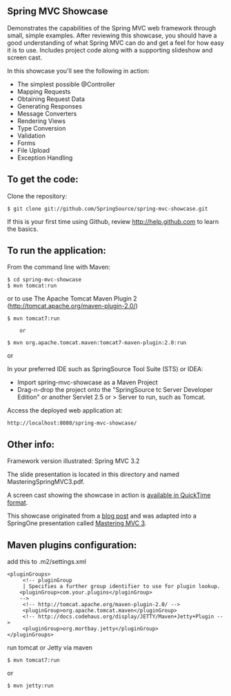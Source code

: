 Spring MVC Showcase
-------------------
Demonstrates the capabilities of the Spring MVC web framework through small, simple examples.
After reviewing this showcase, you should have a good understanding of what Spring MVC can do and get a feel for how easy it is to use.
Includes project code along with a supporting slideshow and screen cast.

In this showcase you'll see the following in action:

* The simplest possible @Controller
* Mapping Requests
* Obtaining Request Data
* Generating Responses
* Message Converters
* Rendering Views
* Type Conversion
* Validation
* Forms
* File Upload
* Exception Handling

To get the code:
-------------------
Clone the repository:

    $ git clone git://github.com/SpringSource/spring-mvc-showcase.git

If this is your first time using Github, review http://help.github.com to learn the basics.

To run the application:
-------------------	
From the command line with Maven:

    $ cd spring-mvc-showcase
    $ mvn tomcat:run
    
   or to use The Apache Tomcat Maven Plugin 2 (http://tomcat.apache.org/maven-plugin-2.0/)
   
    $ mvn tomcat7:run

		or 

	$ mvn org.apache.tomcat.maven:tomcat7-maven-plugin:2.0:run
	
    
or

In your preferred IDE such as SpringSource Tool Suite (STS) or IDEA:

* Import spring-mvc-showcase as a Maven Project
* Drag-n-drop the project onto the "SpringSource tc Server Developer Edition" or another Servlet 2.5 or > Server to run, such as Tomcat.

Access the deployed web application at: 
   
    http://localhost:8080/spring-mvc-showcase/ 


Other info:
-------------------
Framework version illustrated: Spring MVC 3.2

The slide presentation is located in this directory and named MasteringSpringMVC3.pdf.

A screen cast showing the showcase in action is [available in QuickTime format](http://s3.springsource.org/MVC/mvc-showcase-screencast.mov).

This showcase originated from a [blog post](http://blog.springsource.com/2010/07/22/spring-mvc-3-showcase/) and was adapted into a SpringOne presentation called [Mastering MVC 3](http://www.infoq.com/presentations/Mastering-Spring-MVC-3).

Maven plugins configuration:
-------------------

add this to .m2/settings.xml

    <pluginGroups>
	     <!-- pluginGroup
	     | Specifies a further group identifier to use for plugin lookup.
	    <pluginGroup>com.your.plugins</pluginGroup>
	    -->
		 <!-- http://tomcat.apache.org/maven-plugin-2.0/ -->
		 <pluginGroup>org.apache.tomcat.maven</pluginGroup>
	     <!-- http://docs.codehaus.org/display/JETTY/Maven+Jetty+Plugin -->
	     <pluginGroup>org.mortbay.jetty</pluginGroup>
    </pluginGroups>

run tomcat or Jetty via maven
  
    $ mvn tomcat7:run
 
 or 
 
    $ mvn jetty:run
